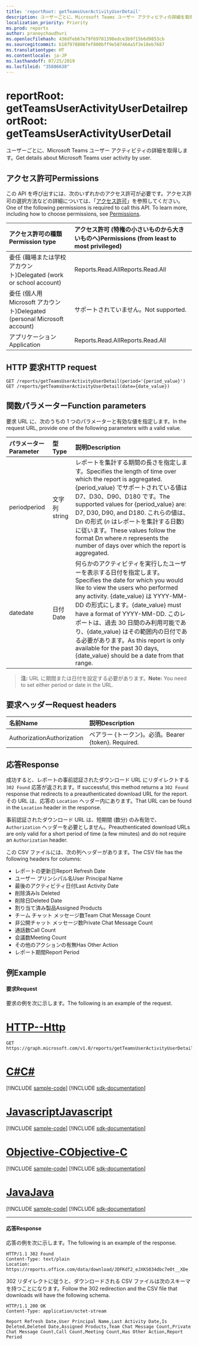 ```yaml
---
title: 'reportRoot: getTeamsUserActivityUserDetail'
description: ユーザーごとに、Microsoft Teams ユーザー アクティビティの詳細を取得します。
localization_priority: Priority
ms.prod: reports
author: pranoychaudhuri
ms.openlocfilehash: 436dfeb67e79f69781398edce3b9f15b6d9853cb
ms.sourcegitcommit: b18f978808fef800bff9e587464a5f3e18eb7687
ms.translationtype: HT
ms.contentlocale: ja-JP
ms.lasthandoff: 07/25/2019
ms.locfileid: "35886638"
---
```

# <a name="reportroot-getteamsuseractivityuserdetail"></a><span data-ttu-id="43d1d-103">reportRoot: getTeamsUserActivityUserDetail</span><span class="sxs-lookup"><span data-stu-id="43d1d-103">reportRoot: getTeamsUserActivityUserDetail</span></span>

<span data-ttu-id="43d1d-104">ユーザーごとに、Microsoft Teams ユーザー アクティビティの詳細を取得します。</span><span class="sxs-lookup"><span data-stu-id="43d1d-104">Get details about Microsoft Teams user activity by user.</span></span>

## <a name="permissions"></a><span data-ttu-id="43d1d-105">アクセス許可</span><span class="sxs-lookup"><span data-stu-id="43d1d-105">Permissions</span></span>

<span data-ttu-id="43d1d-p101">この API を呼び出すには、次のいずれかのアクセス許可が必要です。アクセス許可の選択方法などの詳細については、「[アクセス許可](/graph/permissions-reference)」を参照してください。</span><span class="sxs-lookup"><span data-stu-id="43d1d-p101">One of the following permissions is required to call this API. To learn more, including how to choose permissions, see [Permissions](/graph/permissions-reference).</span></span>

| <span data-ttu-id="43d1d-108">アクセス許可の種類</span><span class="sxs-lookup"><span data-stu-id="43d1d-108">Permission type</span></span>                        | <span data-ttu-id="43d1d-109">アクセス許可 (特権の小さいものから大きいものへ)</span><span class="sxs-lookup"><span data-stu-id="43d1d-109">Permissions (from least to most privileged)</span></span> |
| :------------------------------------- | :--------------------------------------- |
| <span data-ttu-id="43d1d-110">委任 (職場または学校アカウント)</span><span class="sxs-lookup"><span data-stu-id="43d1d-110">Delegated (work or school account)</span></span>     | <span data-ttu-id="43d1d-111">Reports.Read.All</span><span class="sxs-lookup"><span data-stu-id="43d1d-111">Reports.Read.All</span></span>                         |
| <span data-ttu-id="43d1d-112">委任 (個人用 Microsoft アカウント)</span><span class="sxs-lookup"><span data-stu-id="43d1d-112">Delegated (personal Microsoft account)</span></span> | <span data-ttu-id="43d1d-113">サポートされていません。</span><span class="sxs-lookup"><span data-stu-id="43d1d-113">Not supported.</span></span>                           |
| <span data-ttu-id="43d1d-114">アプリケーション</span><span class="sxs-lookup"><span data-stu-id="43d1d-114">Application</span></span>                            | <span data-ttu-id="43d1d-115">Reports.Read.All</span><span class="sxs-lookup"><span data-stu-id="43d1d-115">Reports.Read.All</span></span>                         |

## <a name="http-request"></a><span data-ttu-id="43d1d-116">HTTP 要求</span><span class="sxs-lookup"><span data-stu-id="43d1d-116">HTTP request</span></span>

<!-- { "blockType": "samples" } -->

```http
GET /reports/getTeamsUserActivityUserDetail(period='{period_value}')
GET /reports/getTeamsUserActivityUserDetail(date={date_value})
```

## <a name="function-parameters"></a><span data-ttu-id="43d1d-117">関数パラメーター</span><span class="sxs-lookup"><span data-stu-id="43d1d-117">Function parameters</span></span>

<span data-ttu-id="43d1d-118">要求 URL に、次のうちの 1 つのパラメーターと有効な値を指定します。</span><span class="sxs-lookup"><span data-stu-id="43d1d-118">In the request URL, provide one of the following parameters with a valid value.</span></span>

| <span data-ttu-id="43d1d-119">パラメーター</span><span class="sxs-lookup"><span data-stu-id="43d1d-119">Parameter</span></span> | <span data-ttu-id="43d1d-120">型</span><span class="sxs-lookup"><span data-stu-id="43d1d-120">Type</span></span>   | <span data-ttu-id="43d1d-121">説明</span><span class="sxs-lookup"><span data-stu-id="43d1d-121">Description</span></span>                              |
| :-------- | :----- | :--------------------------------------- |
| <span data-ttu-id="43d1d-122">period</span><span class="sxs-lookup"><span data-stu-id="43d1d-122">period</span></span>    | <span data-ttu-id="43d1d-123">文字列</span><span class="sxs-lookup"><span data-stu-id="43d1d-123">string</span></span> | <span data-ttu-id="43d1d-124">レポートを集計する期間の長さを指定します。</span><span class="sxs-lookup"><span data-stu-id="43d1d-124">Specifies the length of time over which the report is aggregated.</span></span> <span data-ttu-id="43d1d-125">{period_value} でサポートされている値は D7、D30、D90、D180 です。</span><span class="sxs-lookup"><span data-stu-id="43d1d-125">The supported values for {period_value} are: D7, D30, D90, and D180.</span></span> <span data-ttu-id="43d1d-126">これらの値は、D*n* の形式 (*n* はレポートを集計する日数) に従います。</span><span class="sxs-lookup"><span data-stu-id="43d1d-126">These values follow the format D*n* where *n* represents the number of days over which the report is aggregated.</span></span> |
| <span data-ttu-id="43d1d-127">date</span><span class="sxs-lookup"><span data-stu-id="43d1d-127">date</span></span>      | <span data-ttu-id="43d1d-128">日付</span><span class="sxs-lookup"><span data-stu-id="43d1d-128">Date</span></span>   | <span data-ttu-id="43d1d-129">何らかのアクティビティを実行したユーザーを表示する日付を指定します。</span><span class="sxs-lookup"><span data-stu-id="43d1d-129">Specifies the date for which you would like to view the users who performed any activity.</span></span> <span data-ttu-id="43d1d-130">{date_value} は YYYY-MM-DD の形式にします。</span><span class="sxs-lookup"><span data-stu-id="43d1d-130">{date_value} must have a format of YYYY-MM-DD.</span></span> <span data-ttu-id="43d1d-131">このレポートは、過去 30 日間のみ利用可能であり、{date_value} はその範囲内の日付である必要があります。</span><span class="sxs-lookup"><span data-stu-id="43d1d-131">As this report is only available for the past 30 days, {date_value} should be a date from that range.</span></span> |

> <span data-ttu-id="43d1d-132">**注:** URL に期間または日付を設定する必要があります。</span><span class="sxs-lookup"><span data-stu-id="43d1d-132">**Note:** You need to set either period or date in the URL.</span></span>

## <a name="request-headers"></a><span data-ttu-id="43d1d-133">要求ヘッダー</span><span class="sxs-lookup"><span data-stu-id="43d1d-133">Request headers</span></span>

| <span data-ttu-id="43d1d-134">名前</span><span class="sxs-lookup"><span data-stu-id="43d1d-134">Name</span></span>          | <span data-ttu-id="43d1d-135">説明</span><span class="sxs-lookup"><span data-stu-id="43d1d-135">Description</span></span>               |
| :------------ | :------------------------ |
| <span data-ttu-id="43d1d-136">Authorization</span><span class="sxs-lookup"><span data-stu-id="43d1d-136">Authorization</span></span> | <span data-ttu-id="43d1d-p104">ベアラー {トークン}。必須。</span><span class="sxs-lookup"><span data-stu-id="43d1d-p104">Bearer {token}. Required.</span></span> |

## <a name="response"></a><span data-ttu-id="43d1d-139">応答</span><span class="sxs-lookup"><span data-stu-id="43d1d-139">Response</span></span>

<span data-ttu-id="43d1d-140">成功すると、レポートの事前認証されたダウンロード URL にリダイレクトする `302 Found` 応答が返されます。</span><span class="sxs-lookup"><span data-stu-id="43d1d-140">If successful, this method returns a `302 Found` response that redirects to a preauthenticated download URL for the report.</span></span> <span data-ttu-id="43d1d-141">その URL は、応答の `Location` ヘッダー内にあります。</span><span class="sxs-lookup"><span data-stu-id="43d1d-141">That URL can be found in the `Location` header in the response.</span></span>

<span data-ttu-id="43d1d-142">事前認証されたダウンロード URL は、短期間 (数分) のみ有効で、`Authorization` ヘッダーを必要としません。</span><span class="sxs-lookup"><span data-stu-id="43d1d-142">Preauthenticated download URLs are only valid for a short period of time (a few minutes) and do not require an `Authorization` header.</span></span>

<span data-ttu-id="43d1d-143">この CSV ファイルには、次の列ヘッダーがあります。</span><span class="sxs-lookup"><span data-stu-id="43d1d-143">The CSV file has the following headers for columns:</span></span>

- <span data-ttu-id="43d1d-144">レポートの更新日</span><span class="sxs-lookup"><span data-stu-id="43d1d-144">Report Refresh Date</span></span>
- <span data-ttu-id="43d1d-145">ユーザー プリンシパル名</span><span class="sxs-lookup"><span data-stu-id="43d1d-145">User Principal Name</span></span>
- <span data-ttu-id="43d1d-146">最後のアクティビティ日付</span><span class="sxs-lookup"><span data-stu-id="43d1d-146">Last Activity Date</span></span>
- <span data-ttu-id="43d1d-147">削除済み</span><span class="sxs-lookup"><span data-stu-id="43d1d-147">Is Deleted</span></span>
- <span data-ttu-id="43d1d-148">削除日</span><span class="sxs-lookup"><span data-stu-id="43d1d-148">Deleted Date</span></span>
- <span data-ttu-id="43d1d-149">割り当て済み製品</span><span class="sxs-lookup"><span data-stu-id="43d1d-149">Assigned Products</span></span>
- <span data-ttu-id="43d1d-150">チーム チャット メッセージ数</span><span class="sxs-lookup"><span data-stu-id="43d1d-150">Team Chat Message Count</span></span>
- <span data-ttu-id="43d1d-151">非公開チャット メッセージ数</span><span class="sxs-lookup"><span data-stu-id="43d1d-151">Private Chat Message Count</span></span>
- <span data-ttu-id="43d1d-152">通話数</span><span class="sxs-lookup"><span data-stu-id="43d1d-152">Call Count</span></span>
- <span data-ttu-id="43d1d-153">会議数</span><span class="sxs-lookup"><span data-stu-id="43d1d-153">Meeting Count</span></span>
- <span data-ttu-id="43d1d-154">その他のアクションの有無</span><span class="sxs-lookup"><span data-stu-id="43d1d-154">Has Other Action</span></span>
- <span data-ttu-id="43d1d-155">レポート期間</span><span class="sxs-lookup"><span data-stu-id="43d1d-155">Report Period</span></span>

## <a name="example"></a><span data-ttu-id="43d1d-156">例</span><span class="sxs-lookup"><span data-stu-id="43d1d-156">Example</span></span>

#### <a name="request"></a><span data-ttu-id="43d1d-157">要求</span><span class="sxs-lookup"><span data-stu-id="43d1d-157">Request</span></span>

<span data-ttu-id="43d1d-158">要求の例を次に示します。</span><span class="sxs-lookup"><span data-stu-id="43d1d-158">The following is an example of the request.</span></span>


# <a name="httptabhttp"></a>[<span data-ttu-id="43d1d-159">HTTP</span><span class="sxs-lookup"><span data-stu-id="43d1d-159">--Http</span></span>](#tab/http)
<!-- {
  "blockType": "request",
  "name": "reportroot_getteamsuseractivityuserdetail"
}-->

```http
GET https://graph.microsoft.com/v1.0/reports/getTeamsUserActivityUserDetail(period='D7')
```
# <a name="ctabcsharp"></a>[<span data-ttu-id="43d1d-160">C#</span><span class="sxs-lookup"><span data-stu-id="43d1d-160">C#</span></span>](#tab/csharp)
[!INCLUDE [sample-code](../includes/snippets/csharp/reportroot-getteamsuseractivityuserdetail-csharp-snippets.md)]
[!INCLUDE [sdk-documentation](../includes/snippets/snippets-sdk-documentation-link.md)]

# <a name="javascripttabjavascript"></a>[<span data-ttu-id="43d1d-161">Javascript</span><span class="sxs-lookup"><span data-stu-id="43d1d-161">Javascript</span></span>](#tab/javascript)
[!INCLUDE [sample-code](../includes/snippets/javascript/reportroot-getteamsuseractivityuserdetail-javascript-snippets.md)]
[!INCLUDE [sdk-documentation](../includes/snippets/snippets-sdk-documentation-link.md)]

# <a name="objective-ctabobjc"></a>[<span data-ttu-id="43d1d-162">Objective-C</span><span class="sxs-lookup"><span data-stu-id="43d1d-162">Objective-C</span></span>](#tab/objc)
[!INCLUDE [sample-code](../includes/snippets/objc/reportroot-getteamsuseractivityuserdetail-objc-snippets.md)]
[!INCLUDE [sdk-documentation](../includes/snippets/snippets-sdk-documentation-link.md)]

# <a name="javatabjava"></a>[<span data-ttu-id="43d1d-163">Java</span><span class="sxs-lookup"><span data-stu-id="43d1d-163">Java</span></span>](#tab/java)
[!INCLUDE [sample-code](../includes/snippets/java/reportroot-getteamsuseractivityuserdetail-java-snippets.md)]
[!INCLUDE [sdk-documentation](../includes/snippets/snippets-sdk-documentation-link.md)]

---


#### <a name="response"></a><span data-ttu-id="43d1d-164">応答</span><span class="sxs-lookup"><span data-stu-id="43d1d-164">Response</span></span>

<span data-ttu-id="43d1d-165">応答の例を次に示します。</span><span class="sxs-lookup"><span data-stu-id="43d1d-165">The following is an example of the response.</span></span>

<!-- {
  "blockType": "response",
  "truncated": true,
  "@odata.type": "microsoft.graph.report"
} -->

```http
HTTP/1.1 302 Found
Content-Type: text/plain
Location: https://reports.office.com/data/download/JDFKdf2_eJXKS034dbc7e0t__XDe
```

<span data-ttu-id="43d1d-166">302 リダイレクトに従うと、ダウンロードされる CSV ファイルは次のスキーマを持つことになります。</span><span class="sxs-lookup"><span data-stu-id="43d1d-166">Follow the 302 redirection and the CSV file that downloads will have the following schema.</span></span>

<!-- { "blockType": "ignored" } --> 

```http
HTTP/1.1 200 OK
Content-Type: application/octet-stream

Report Refresh Date,User Principal Name,Last Activity Date,Is Deleted,Deleted Date,Assigned Products,Team Chat Message Count,Private Chat Message Count,Call Count,Meeting Count,Has Other Action,Report Period
```
<!-- uuid: 8fcb5dbc-d5aa-4681-8e31-b001d5168d79 
2015-10-25 14:57:30 UTC -->
<!-- {
  "type": "#page.annotation",
  "description": "Example",
  "keywords": "",
  "section": "documentation",
  "tocPath": "",
  "suppressions": [
  ]
}-->
